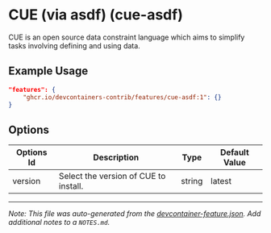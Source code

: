 
# CUE (via asdf) (cue-asdf)

CUE is an open source data constraint language which aims to simplify tasks involving defining and using data.

## Example Usage

```json
"features": {
    "ghcr.io/devcontainers-contrib/features/cue-asdf:1": {}
}
```

## Options

| Options Id | Description | Type | Default Value |
|-----|-----|-----|-----|
| version | Select the version of CUE to install. | string | latest |



---

_Note: This file was auto-generated from the [devcontainer-feature.json](https://github.com/devcontainers-contrib/features/blob/main/src/cue-asdf/devcontainer-feature.json).  Add additional notes to a `NOTES.md`._

